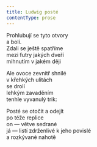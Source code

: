 ```yaml
---
title: Ludwig posté
contentType: prose
---
```


Prohlubují se tyto otvory  
a bolí.  
Zdali se ještě spatříme  
mezi futry jakých dveří  
mihnutím v jakém ději

Ale ovoce zevnitř shnilé  
v křehkých ulitách  
se drolí  
lehkým zavaděním  
tenhle vyvanulý trik:

Posté se otočit a odejít  
po téže replice  
on — větve sedrané  
já — listí zdrženlivé k jeho povislé  
a rozkývané nahotě
